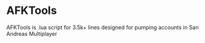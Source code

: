 # AFKTools
AFKTools is .lua script for 3.5k+ lines designed for pumping accounts in San Andreas Multiplayer
